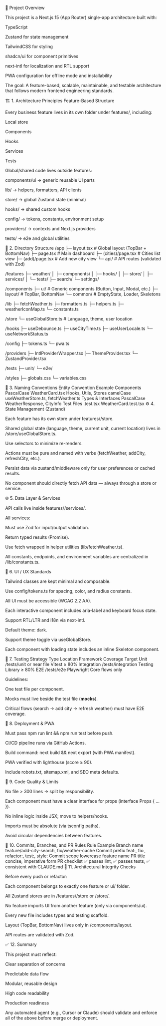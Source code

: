 🧭 Project Overview

This project is a Next.js 15 (App Router) single-app architecture built with:

TypeScript

Zustand for state management

TailwindCSS for styling

shadcn/ui for component primitives

next-intl for localization and RTL support

PWA configuration for offline mode and installability

The goal:
A feature-based, scalable, maintainable, and testable architecture that follows modern frontend engineering standards.

🏗️ 1. Architecture Principles
Feature-Based Structure

Every business feature lives in its own folder under features/, including:

Local store

Components

Hooks

Services

Tests

Global/shared code lives outside features:

components/ui → generic reusable UI parts

lib/ → helpers, formatters, API clients

store/ → global Zustand state (minimal)

hooks/ → shared custom hooks

config/ → tokens, constants, environment setup

providers/ → contexts and Next.js providers

tests/ → e2e and global utilities

📁 2. Directory Structure
/app
 ├─ layout.tsx               # Global layout (TopBar + BottomNav)
 ├─ page.tsx                 # Main dashboard
 ├─ (cities)/page.tsx        # Cities list view
 ├─ (add)/page.tsx           # Add new city view
 └─ api/                     # API routes (validated with Zod)

/features
 ├─ weather/
 │   ├─ components/
 │   ├─ hooks/
 │   ├─ store/
 │   ├─ services/
 │   └─ tests/
 ├─ search/
 └─ settings/

/components
 ├─ ui/                      # Generic components (Button, Input, Modal, etc.)
 ├─ layout/                  # TopBar, BottomNav
 └─ common/                  # EmptyState, Loader, Skeletons

/lib
 ├─ fetchWeather.ts
 ├─ formatters.ts
 ├─ helpers.ts
 ├─ weatherIconMap.ts
 └─ constants.ts

/store
 └─ useGlobalStore.ts        # Language, theme, user location

/hooks
 ├─ useDebounce.ts
 ├─ useCityTime.ts
 ├─ useUserLocale.ts
 └─ useNetworkStatus.ts

/config
 ├─ tokens.ts
 └─ pwa.ts

/providers
 ├─ IntlProviderWrapper.tsx
 ├─ ThemeProvider.tsx
 └─ ZustandProvider.tsx

/tests
 ├─ unit/
 └─ e2e/

/styles
 ├─ globals.css
 └─ variables.css

🧱 3. Naming Conventions
Entity	Convention	Example
Components	PascalCase	WeatherCard.tsx
Hooks, Utils, Stores	camelCase	useWeatherStore.ts, fetchWeather.ts
Types & Interfaces	PascalCase	WeatherResponse, CityInfo
Test Files	<ComponentName>.test.tsx	WeatherCard.test.tsx
⚙️ 4. State Management (Zustand)

Each feature has its own store under features/<feature>/store.

Shared global state (language, theme, current unit, current location) lives in /store/useGlobalStore.ts.

Use selectors to minimize re-renders.

Actions must be pure and named with verbs (fetchWeather, addCity, refreshCity, etc.).

Persist data via zustand/middleware only for user preferences or cached results.

No component should directly fetch API data — always through a store or service.

🌐 5. Data Layer & Services

API calls live inside features/<feature>/services/.

All services:

Must use Zod for input/output validation.

Return typed results (Promise<WeatherResponse>).

Use fetch wrapped in helper utilities (lib/fetchWeather.ts).

All constants, endpoints, and environment variables are centralized in /lib/constants.ts.

🎨 6. UI / UX Standards

Tailwind classes are kept minimal and composable.

Use config/tokens.ts for spacing, color, and radius constants.

All UI must be accessible (WCAG 2.2 AA).

Each interactive component includes aria-label and keyboard focus state.

Support RTL/LTR and i18n via next-intl.

Default theme: dark.

Support theme toggle via useGlobalStore.

Each component with loading state includes an inline Skeleton component.

🧪 7. Testing Strategy
Type	Location	Framework	Coverage Target
Unit	/tests/unit or near file	Vitest	≥ 80%
Integration	/tests/integration	Testing Library	≥ 80%
E2E	/tests/e2e	Playwright	Core flows only

Guidelines:

One test file per component.

Mocks must live beside the test file (__mocks__).

Critical flows (search → add city → refresh weather) must have E2E coverage.

🚀 8. Deployment & PWA

Must pass npm run lint && npm run test before push.

CI/CD pipeline runs via GitHub Actions.

Build command: next build && next export (with PWA manifest).

PWA verified with lighthouse (score ≥ 90).

Include robots.txt, sitemap.xml, and SEO meta defaults.

🧩 9. Code Quality & Limits

No file > 300 lines → split by responsibility.

Each component must have a clear interface for props (interface Props { ... }).

No inline logic inside JSX; move to helpers/hooks.

Imports must be absolute (via tsconfig paths).

Avoid circular dependencies between features.

🧠 10. Commits, Branches, and PR Rules
Rule	Example
Branch name	feature/add-city-search, fix/weather-cache
Commit prefix	feat:, fix:, refactor:, test:, style:
Commit scope	lowercase feature name
PR title	concise, imperative form
PR checklist	✅ passes lint, ✅ passes tests, ✅ consistent with CLAUDE.md
🧭 11. Architectural Integrity Checks

Before every push or refactor:

Each component belongs to exactly one feature or ui/ folder.

All Zustand stores are in /features/<feature>/store or /store/.

No feature imports UI from another feature (only via components/ui).

Every new file includes types and testing scaffold.

Layout (TopBar, BottomNav) lives only in /components/layout.

API routes are validated with Zod.

✅ 12. Summary

This project must reflect:

Clear separation of concerns

Predictable data flow

Modular, reusable design

High code readability

Production readiness

Any automated agent (e.g., Cursor or Claude) should validate and enforce all of the above before merge or deployment.